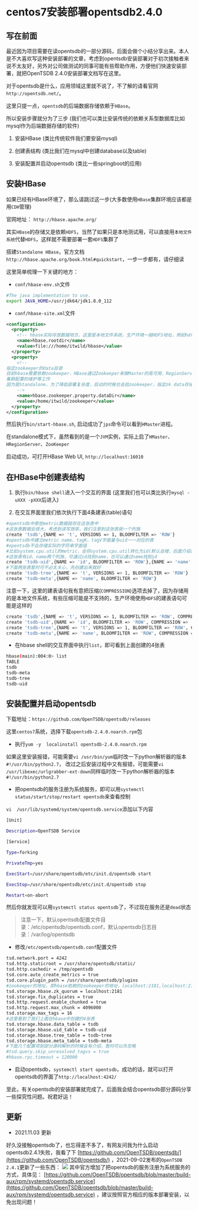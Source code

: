# centos7安装部署opentsdb2.4.0


## 写在前面

最近因为项目需要在读opentsdb的一部分源码，后面会做个小结分享出来。本人是不大喜欢写这种安装部署的文章，考虑到opentsdb安装部署对于初次接触者来说不太友好，另外对公司做测试的同事可能有些帮助作用，方便他们快速安装部署，就把OpenTSDB 2.4.0安装部署文档写在这里。

对于opentsdb是什么，应用领域这里就不说了，不了解的请看官网`http://opentsdb.net/`。

这里只提一点，`opentsdb`的后端数据存储依赖于`HBase`。

所以安装步骤就分为了三步 (我们也可以类比安装传统的依赖关系型数据库比如mysql作为后端数据存储的软件)

1. 安装HBase (类比传统软件我们要安装mysql)

2. 创建表结构 (类比我们在mysql中创建database以及table)

3. 安装配置并启动opentsdb (类比一些springboot的应用)

## 安装HBase

如果已经有HBase环境了，那么请跳过这一步(大多数使用`HBase`集群环境应该都是用`CDH`管理)

官网地址： `http://hbase.apache.org/`

其实`HBase`的存储又是依赖`HDFS`，当然了如果只是本地测试用，可以直接用`本地文件系统`代替`HDFS`，这样就不需要部署一套`HDFS`集群了

搭建`Standalone HBase`，官方文档`http://hbase.apache.org/book.html#quickstart`，一步一步都有，请仔细读

这里简单梳理一下关键的地方：

- `conf/hbase-env.sh`文件

```bash
#The java implementation to use.
export JAVA_HOME=/usr/jdk64/jdk1.8.0_112
```
- `conf/hbase-site.xml`文件
```xml
<configuration>
  <property>
    <!-- hbase实际存放数据地方，这里是本地文件系统，生产环境一般HDFS地址，例如hdfs://namenode.example.org:8020/hbase -->
    <name>hbase.rootdir</name>
    <value>file:///home/itwild/hbase</value>
  </property>
  <property>
    <!--
指定zookeeper的data目录
目前hbase需要依赖zookeeper，HBase通过Zookeeper来做Master的高可用、RegionServer的监控、元数据的入口以及
集群配置的维护等工作
因为是Standalone，为了降低部署复杂度，启动的时候也会启zookeeper，指定zk data存储目录，实际使用大多用单独的zk集群，一般不使用内置的zk
    -->
    <name>hbase.zookeeper.property.dataDir</name>
    <value>/home/itwild/zookeeper</value>
  </property>
</configuration>
```
然后执行`bin/start-hbase.sh`, 启动成功了`jps`命令可以看到`HMaster`进程。

在standalone模式下，虽然看到的是一个`JVM`实例，实际上启了`HMaster`、`HRegionServer`、`ZooKeeper`

启动成功，可打开HBase Web UI, `http://localhost:16010`

## 在HBase中创建表结构

1. 执行`bin/hbase shell`进入一个交互的界面 (这里我们也可以类比执行`mysql -uXXX -pXXX`后进入)

2. 在交互界面里我们依次执行下面4条建表(table)语句
```bash
#opentsdb中那些metric数据就存在这张表中
#这张表数据会很大，考虑到读写效率，我们注意到这张表就一个列族
create 'tsdb',{NAME => 't', VERSIONS => 1, BLOOMFILTER => 'ROW'}
#opentsdb中建立metric name、tagK、tagV字面量与uid一一对应的表
#opentsdb不会存储实际的字符串字面值
#比如system.cpu.util的metric，会将system.cpu.util转化为id(默认自增，后面介绍部分源码的时候会有讲到)后，存入HBase
#这张表有id、name两个列族，可通过id找到name，也可以通过name找到id
create 'tsdb-uid',{NAME => 'id', BLOOMFILTER => 'ROW'},{NAME => 'name', BLOOMFILTER => 'ROW'}
#下面两张表暂时可不必太关心，先创建出来就好
create 'tsdb-tree',{NAME => 't', VERSIONS => 1, BLOOMFILTER => 'ROW'}
create 'tsdb-meta',{NAME => 'name', BLOOMFILTER => 'ROW'}
```

注意一下，这里的建表语句我有意把压缩(`COMPRESSION`)选项去掉了，因为存储用的是本地文件系统，有些压缩可能是不支持的，生产环境使用`HDFS`的建表语句可能是这样的
```bash
create 'tsdb',{NAME => 't', VERSIONS => 1, BLOOMFILTER => 'ROW', COMPRESSION => 'SNAPPY'}
create 'tsdb-uid',{NAME => 'id', BLOOMFILTER => 'ROW', COMPRESSION => 'SNAPPY'},{NAME => 'name', BLOOMFILTER => 'ROW', COMPRESSION => 'SNAPPY'}
create 'tsdb-tree',{NAME => 't', VERSIONS => 1, BLOOMFILTER => 'ROW', COMPRESSION => 'SNAPPY'}
create 'tsdb-meta',{NAME => 'name', BLOOMFILTER => 'ROW', COMPRESSION => 'SNAPPY'}
```

-  在hbase shell的交互界面中执行`list`，即可看到上面创建的4张表
```bash
hbase(main):004:0> list
TABLE
tsdb
tsdb-meta
tsdb-tree
tsdb-uid
```
## 安装配置并启动opentsdb

下载地址：`https://github.com/OpenTSDB/opentsdb/releases`

这里`centos7`系统，选择下载`opentsdb-2.4.0.noarch.rpm`包

- 执行`yum -y  localinstall opentsdb-2.4.0.noarch.rpm`

如果这里安装报错，可能需要`vi /usr/bin/yum`临时改一下python解析器的版本`#!/usr/bin/python2.7`，
改过之后安装过程中又有报错，可能需要`vi /usr/libexec/urlgrabber-ext-down`同样临时改一下python解析器的版本`#!/usr/bin/python2.7`

- 把opentsdb的服务注册为系统服务，即可以用`systemctl status/start/stop/restart opentsdb`来查看控制

`vi  /usr/lib/systemd/system/opentsdb.service`添加以下内容
```bash
[Unit]

Description=OpenTSDB Service

[Service]

Type=forking

PrivateTmp=yes

ExecStart=/usr/share/opentsdb/etc/init.d/opentsdb start

ExecStop=/usr/share/opentsdb/etc/init.d/opentsdb stop

Restart=on-abort
```
然后你就发现可以用`systemctl status opentsdb`了，不过现在服务还是`dead`状态

> 注意一下，默认opentsdb配置文件目录：/etc/opentsdb/opentsdb.conf，默认opentsdb日志目录：/var/log/opentsdb

- 修改`/etc/opentsdb/opentsdb.conf`配置文件
```bash
tsd.network.port = 4242
tsd.http.staticroot = /usr/share/opentsdb/static/
tsd.http.cachedir = /tmp/opentsdb
tsd.core.auto_create_metrics = true
tsd.core.plugin_path = /usr/share/opentsdb/plugins
#zookeeper的地址，即hbase依赖的zookeeper的地址，localhost:2181,localhost:2182,localhost:2183
tsd.storage.hbase.zk_quorum = localhost:2181
tsd.storage.fix_duplicates = true
tsd.http.request.enable_chunked = true
tsd.http.request.max_chunk = 4096000
tsd.storage.max_tags = 16
#这里看到了我们上面在hbase中创建的4张表
tsd.storage.hbase.data_table = tsdb
tsd.storage.hbase.uid_table = tsdb-uid
tsd.storage.hbase.tree_table = tsdb-tree
tsd.storage.hbase.meta_table = tsdb-meta
#下面几个配置项到部分源码解析的时候会有介绍，暂时可以先忽略
#tsd.query.skip_unresolved_tagvs = true
#hbase.rpc.timeout = 120000
```
- 启动opentsdb，`systemctl start opentsdb`，成功的话，就可以打开opentsdb的界面了`http://localhost:4242/`

至此，有关opentsdb的安装部署就完成了。后面我会结合opentsdb部分源码分享一些探究性问题。祝君好运！

## 更新

- 2021.11.03 更新

好久没接触opentsdb了，也忘得差不多了，有网友问我为什么启动opentsdb2.4.1失败，我看了下 [https://github.com/OpenTSDB/opentsdb/](https://github.com/OpenTSDB/opentsdb/) ，2021-09-02发布的`OpenTSDB 2.4.1`更新了一些东西：
![](https://img2020.cnblogs.com/blog/1546632/202111/1546632-20211103122409515-1957344301.png)
其中官方增加了把opentsdb的服务注册为系统服务的方式，具体见： [https://github.com/OpenTSDB/opentsdb/blob/master/build-aux/rpm/systemd/opentsdb.service](https://github.com/OpenTSDB/opentsdb/blob/master/build-aux/rpm/systemd/opentsdb.service) ，建议按照官方相应的版本部署安装，以免出现问题！
